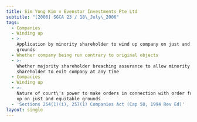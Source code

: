 ```yaml
---
title: Sim Yong Kim v Evenstar Investments Pte Ltd
subtitle: "[2006] SGCA 23 / 18\_July\_2006"
tags:
  - Companies
  - Winding up
  - >-
    Application by minority shareholder to wind up company on just and equitable
    grounds
  - Whether company being run contrary to original objects
  - >-
    Whether majority shareholder breaching assurance to allow minority
    shareholder to exit company at any time
  - Companies
  - Winding up
  - >-
    Nature of court\'s power to make orders in connection with order for winding
    up on just and equitable grounds
  - 'Sections 254(1)(i), 257(1) Companies Act (Cap 50, 1994 Rev Ed)'
layout: single
---
```


